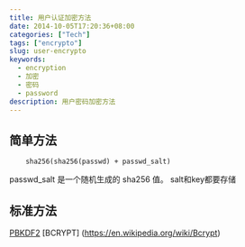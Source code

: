```yaml
---
title: 用户认证加密方法
date: 2014-10-05T17:20:36+08:00
categories: ["Tech"]
tags: ["encrypto"]
slug: user-encrypto
keywords:
  - encryption
  - 加密
  - 密码
  - password
description: 用户密码加密方法
---
```


## 简单方法
		sha256(sha256(passwd) + passwd_salt)

passwd_salt 是一个随机生成的 sha256 值。
salt和key都要存储

## 标准方法 
[PBKDF2](https://en.wikipedia.org/wiki/PBKDF2)
[BCRYPT] (https://en.wikipedia.org/wiki/Bcrypt)
